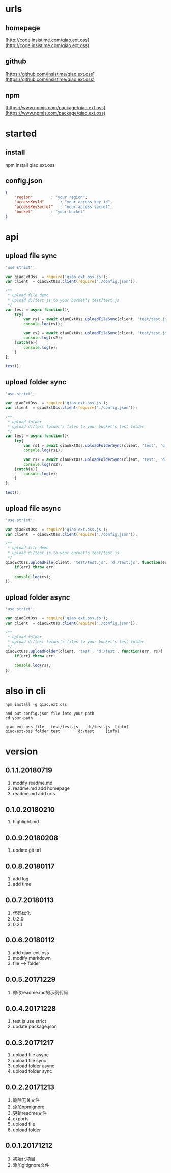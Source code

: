 # urls
## homepage
[http://code.insistime.com/qiao.ext.oss](http://code.insistime.com/qiao.ext.oss)

## github
[https://github.com/insistime/qiao.ext.oss](https://github.com/insistime/qiao.ext.oss)

## npm
[https://www.npmjs.com/package/qiao.ext.oss](https://www.npmjs.com/package/qiao.ext.oss)

# started
## install
npm install qiao.ext.oss

## config.json
```json
{
	"region"		: "your region",
	"accessKeyId"		: "your access key id",
	"accessKeySecret"	: "your access secret",
	"bucket"		: "your bucket"
}
```

# api
## upload file sync
```javascript
'use strict';

var qiaoExtOss	= require('qiao.ext.oss.js');
var client	= qiaoExtOss.client(require('./config.json'));

/**
 * upload file demo
 * upload d:/test.js to your bucket's test/test.js
 */
var test = async function(){
	try{
		var rs1 = await qiaoExtOss.uploadFileSync(client, 'test/test.js', 'd:/test.js');
		console.log(rs1);

		var rs2 = await qiaoExtOss.uploadFileSync(client, 'test/test.js', 'd:/test.js');
		console.log(rs2);
	}catch(e){
		console.log(e);
	}
};

test();
```

## upload folder sync
```javascript
'use strict';

var qiaoExtOss	= require('qiao.ext.oss.js');
var client	= qiaoExtOss.client(require('./config.json'));

/**
 * upload folder
 * upload d:/test folder's files to your bucket's test folder
 */
var test = async function(){
	try{
		var rs1 = await qiaoExtOss.uploadFolderSync(client, 'test', 'd:/test');
		console.log(rs1);

		var rs2 = await qiaoExtOss.uploadFolderSync(client, 'test', 'd:/test');
		console.log(rs2);
	}catch(e){
		console.log(e);
	}
};

test();
```

## upload file async
```javascript
'use strict';

var qiaoExtOss	= require('qiao.ext.oss.js');
var client	= qiaoExtOss.client(require('./config.json'));

/**
 * upload file demo
 * upload d:/test.js to your bucket's test/test.js
 */
qiaoExtOss.uploadFile(client, 'test/test.js', 'd:/test.js', function(err, rs){
	if(err) throw err;
	
	console.log(rs);
});
```

## upload folder async
```javascript
'use strict';

var qiaoExtOss	= require('qiao.ext.oss.js');
var client	= qiaoExtOss.client(require('./config.json'));

/**
 * upload folder
 * upload d:/test folder's files to your bucket's test folder
 */
qiaoExtOss.uploadFolder(client, 'test', 'd:/test', function(err, rs){
	if(err) throw err;
	
	console.log(rs);
});
```

# also in cli
```shell
npm install -g qiao.ext.oss

and put config.json file into your-path
cd your-path

qiao-ext-oss file 	test/test.js	d:/test.js	[info]
qiao-ext-oss folder	test		d:/test		[info]
```

# version
## 0.1.1.20180719
1. modify readme.md
2. readme.md add homepage
3. readme.md add urls

## 0.1.0.20180210
1. highlight md

## 0.0.9.20180208
1. update git url

## 0.0.8.20180117
1. add log
2. add time

## 0.0.7.20180113
1. 代码优化
2. 0.2.0
3. 0.2.1

## 0.0.6.20180112
1. add qiao-ext-oss
2. modify markdown
3. file --> folder

## 0.0.5.20171229
1. 修改readme.md的示例代码

## 0.0.4.20171228
1. test js use strict
2. update package.json

## 0.0.3.20171217
1. upload file async
2. upload file sync
3. upload folder async
4. upload folder sync

## 0.0.2.20171213
1. 删除无关文件
2. 添加npmignore
3. 更新readme文件
4. exports
5. upload file
6. upload folder

## 0.0.1.20171212
1. 初始化项目
2. 添加gitignore文件